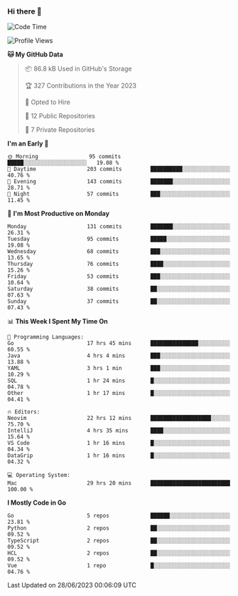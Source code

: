 ### Hi there 👋
<!--![visitors](https://visitor-badge.glitch.me/badge?page_id=d0zingcat)-->
<!--
**d0zingcat/d0zingcat** is a ✨ _special_ ✨ repository because its `README.md` (this file) appears on your GitHub profile.

Here are some ideas to get you started:

- 🔭 I’m currently working on ...
- 🌱 I’m currently learning ...
- 👯 I’m looking to collaborate on ...
- 🤔 I’m looking for help with ...
- 💬 Ask me about ...
- 📫 How to reach me: ...
- 😄 Pronouns: ...
- ⚡ Fun fact: ...
-->
<!--START_SECTION:waka-->
![Code Time](http://img.shields.io/badge/Code%20Time-2%2C786%20hrs%2018%20mins-blue)

![Profile Views](http://img.shields.io/badge/Profile%20Views-4-blue)

**🐱 My GitHub Data** 

> 📦 86.8 kB Used in GitHub's Storage 
 > 
> 🏆 327 Contributions in the Year 2023
 > 
> 💼 Opted to Hire
 > 
> 📜 12 Public Repositories 
 > 
> 🔑 7 Private Repositories 
 > 
**I'm an Early 🐤** 

```text
🌞 Morning                95 commits          █████░░░░░░░░░░░░░░░░░░░░   19.08 % 
🌆 Daytime                203 commits         ██████████░░░░░░░░░░░░░░░   40.76 % 
🌃 Evening                143 commits         ███████░░░░░░░░░░░░░░░░░░   28.71 % 
🌙 Night                  57 commits          ███░░░░░░░░░░░░░░░░░░░░░░   11.45 % 
```
📅 **I'm Most Productive on Monday** 

```text
Monday                   131 commits         ███████░░░░░░░░░░░░░░░░░░   26.31 % 
Tuesday                  95 commits          █████░░░░░░░░░░░░░░░░░░░░   19.08 % 
Wednesday                68 commits          ███░░░░░░░░░░░░░░░░░░░░░░   13.65 % 
Thursday                 76 commits          ████░░░░░░░░░░░░░░░░░░░░░   15.26 % 
Friday                   53 commits          ███░░░░░░░░░░░░░░░░░░░░░░   10.64 % 
Saturday                 38 commits          ██░░░░░░░░░░░░░░░░░░░░░░░   07.63 % 
Sunday                   37 commits          ██░░░░░░░░░░░░░░░░░░░░░░░   07.43 % 
```


📊 **This Week I Spent My Time On** 

```text
💬 Programming Languages: 
Go                       17 hrs 45 mins      ███████████████░░░░░░░░░░   60.55 % 
Java                     4 hrs 4 mins        ███░░░░░░░░░░░░░░░░░░░░░░   13.88 % 
YAML                     3 hrs 1 min         ███░░░░░░░░░░░░░░░░░░░░░░   10.29 % 
SQL                      1 hr 24 mins        █░░░░░░░░░░░░░░░░░░░░░░░░   04.78 % 
Other                    1 hr 17 mins        █░░░░░░░░░░░░░░░░░░░░░░░░   04.41 % 

🔥 Editors: 
Neovim                   22 hrs 12 mins      ███████████████████░░░░░░   75.70 % 
IntelliJ                 4 hrs 35 mins       ████░░░░░░░░░░░░░░░░░░░░░   15.64 % 
VS Code                  1 hr 16 mins        █░░░░░░░░░░░░░░░░░░░░░░░░   04.34 % 
DataGrip                 1 hr 16 mins        █░░░░░░░░░░░░░░░░░░░░░░░░   04.32 % 

💻 Operating System: 
Mac                      29 hrs 20 mins      █████████████████████████   100.00 % 
```

**I Mostly Code in Go** 

```text
Go                       5 repos             ██████░░░░░░░░░░░░░░░░░░░   23.81 % 
Python                   2 repos             ██░░░░░░░░░░░░░░░░░░░░░░░   09.52 % 
TypeScript               2 repos             ██░░░░░░░░░░░░░░░░░░░░░░░   09.52 % 
HCL                      2 repos             ██░░░░░░░░░░░░░░░░░░░░░░░   09.52 % 
Vue                      1 repo              █░░░░░░░░░░░░░░░░░░░░░░░░   04.76 % 
```




 Last Updated on 28/06/2023 00:06:09 UTC
<!--END_SECTION:waka-->

